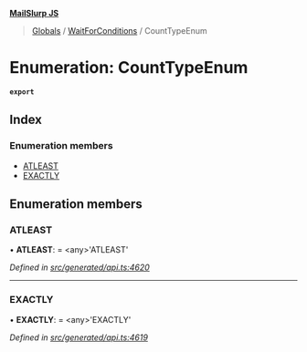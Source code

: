**[MailSlurp JS](../README.md)**

> [Globals](../README.md) / [WaitForConditions](../modules/waitforconditions.md) / CountTypeEnum

# Enumeration: CountTypeEnum

**`export`** 

## Index

### Enumeration members

* [ATLEAST](waitforconditions.counttypeenum.md#atleast)
* [EXACTLY](waitforconditions.counttypeenum.md#exactly)

## Enumeration members

### ATLEAST

•  **ATLEAST**:  = \<any>'ATLEAST'

*Defined in [src/generated/api.ts:4620](https://github.com/mailslurp/mailslurp-client/blob/751f7bb/src/generated/api.ts#L4620)*

___

### EXACTLY

•  **EXACTLY**:  = \<any>'EXACTLY'

*Defined in [src/generated/api.ts:4619](https://github.com/mailslurp/mailslurp-client/blob/751f7bb/src/generated/api.ts#L4619)*
